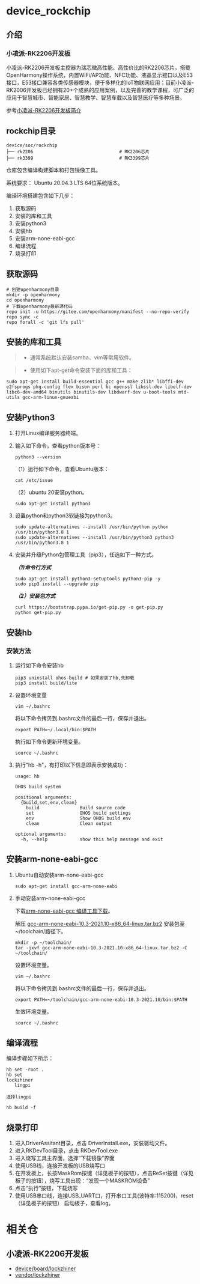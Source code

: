# device_rockchip

## 介绍

### 小凌派-RK2206开发板

小凌派-RK2206开发板主控器为瑞芯微高性能、高性价比的RK2206芯片，搭载OpenHarmony操作系统，内置WiFi/AP功能、NFC功能、液晶显示接口以及E53接口，E53接口兼容各类传感器模块，便于多样化的IoT物联网应用；目前小凌派-RK2006开发板已经拥有20+个成熟的应用案例，以及完善的教学课程，可广泛的应用于智慧城市、智能家居、智慧教学、智慧车载以及智慧医疗等多种场景。

参考[小凌派-RK2206开发板简介](https://gitee.com/openharmony-sig/vendor-lockzhiner/tree/master/lingpi)

## rockchip目录

```
device/soc/rockchip
├── rk2206                                # RK2206芯片
├── rk3399                                # RK3399芯片
```

仓库包含编译构建脚本和打包镜像工具。

系统要求： Ubuntu 20.04.3 LTS 64位系统版本。

编译环境搭建包含如下几步：

1. 获取源码
2. 安装的库和工具
3. 安装python3
4. 安装hb
5. 安装arm-none-eabi-gcc
6. 编译流程
7. 烧录打印

## 获取源码

```shell
# 创建openharmony目录
mkdir -p openharmony
cd openharmony
# 下载openharmony最新源代码
repo init -u https://gitee.com/openharmony/manifest --no-repo-verify
repo sync -c
repo forall -c 'git lfs pull'
```

## 安装的库和工具

> - 通常系统默认安装samba、vim等常用软件。

> - 使用如下apt-get命令安装下面的库和工具：

```
sudo apt-get install build-essential gcc g++ make zlib* libffi-dev e2fsprogs pkg-config flex bison perl bc openssl libssl-dev libelf-dev libc6-dev-amd64 binutils binutils-dev libdwarf-dev u-boot-tools mtd-utils gcc-arm-linux-gnueabi
```

## 安装Python3

1. 打开Linux编译服务器终端。
2. 输入如下命令，查看python版本号：
   
   ```
   python3 --version
   ```
   
   （1）运行如下命令，查看Ubuntu版本：
   
   ```
   cat /etc/issue
   ```
   
   （2）ubuntu 20安装python。
   
   ```
   sudo apt-get install python3
   ```
3. 设置python和python3软链接为python3。
   
   ```
   sudo update-alternatives --install /usr/bin/python python /usr/bin/python3.8 1
   sudo update-alternatives --install /usr/bin/python3 python3 /usr/bin/python3.8 1
   ```
4. 安装并升级Python包管理工具（pip3），任选如下一种方式。
   
   ***（1)命令行方式***
   
   ```
   sudo apt-get install python3-setuptools python3-pip -y
   sudo pip3 install --upgrade pip
   ```
   
   ***（2）安装包方式***
   
   ```
   curl https://bootstrap.pypa.io/get-pip.py -o get-pip.py
   python get-pip.py
   ```

## 安装hb

### 安装方法

1. 运行如下命令安装hb
   
   ```
   pip3 uninstall ohos-build # 如果安装了hb,先卸载
   pip3 install build/lite
   ```
2. 设置环境变量
   
   ```
   vim ~/.bashrc
   ```
   
   将以下命令拷贝到.bashrc文件的最后一行，保存并退出。
   
   ```
   export PATH=~/.local/bin:$PATH
   ```
   
   执行如下命令更新环境变量。
   
   ```
   source ~/.bashrc
   ```
3. 执行"hb -h"，有打印以下信息即表示安装成功：
   
   ```
   usage: hb
   
   OHOS build system
   
   positional arguments:
     {build,set,env,clean}
       build               Build source code
       set                 OHOS build settings
       env                 Show OHOS build env
       clean               Clean output
   
   optional arguments:
     -h, --help            show this help message and exit
   ```

## 安装arm-none-eabi-gcc

1. Ubuntu自动安装arm-none-eabi-gcc
   
   ```shell
   sudo apt-get install gcc-arm-none-eabi
   ```
2. 手动安装arm-none-eabi-gcc
   
   下载[arm-none-eabi-gcc 编译工具下载](https://developer.arm.com/-/media/Files/downloads/gnu-rm/10.3-2021.10/gcc-arm-none-eabi-10.3-2021.10-x86_64-linux.tar.bz2)。
   
   解压 [gcc-arm-none-eabi-10.3-2021.10-x86_64-linux.tar.bz2](https://developer.arm.com/-/media/Files/downloads/gnu-rm/10.3-2021.10/gcc-arm-none-eabi-10.3-2021.10-x86_64-linux.tar.bz2) 安装包至\~/toolchain/路径下。
   
   ```shell
   mkdir -p ~/toolchain/
   tar -jxvf gcc-arm-none-eabi-10.3-2021.10-x86_64-linux.tar.bz2 -C ~/toolchain/
   ```
   
   设置环境变量。
   
   ```
   vim ~/.bashrc
   ```
   
   将以下命令拷贝到.bashrc文件的最后一行，保存并退出。
   
   ```
   export PATH=~/toolchain/gcc-arm-none-eabi-10.3-2021.10/bin:$PATH
   ```
   
   生效环境变量。
   
   ```
   source ~/.bashrc
   ```

## 编译流程

编译步骤如下所示：

```shell
hb set -root .
hb set
lockzhiner
   lingpi

选择lingpi

hb build -f
```

## 烧录打印

1. 进入DriverAssitant目录，点击 DriverInstall.exe，安装驱动文件。
2. 进入RKDevTool目录，点击 RKDevTool.exe
3. 进入烧写工具主界面，选择“下载镜像”界面
4. 使用USB线，连接开发板的USB烧写口
5. 在开发板上，长按MaskRom按键（详见板子的按钮），点击ReSet按键（详见板子的按钮），烧写工具出现：“发现一个MASKROM设备”
6. 点击“执行”按钮，下载烧写
7. 使用USB串口线，连接USB_UART口，打开串口工具(波特率:115200)，reset（详见板子的按钮） 启动板子，查看log。

# 相关仓

## 小凌派-RK2206开发板

* [device/board/lockzhiner](https://gitee.com/openharmony-sig/device_board_lockzhiner)
* [vendor/lockzhiner](https://gitee.com/openharmony-sig/vendor-lockzhiner)

